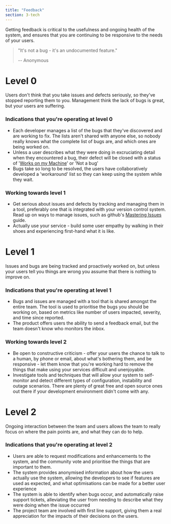 ```yaml
---
title: "Feedback"
section: 3-tech
---
```


Getting feedback is critical to the usefulness and ongoing health of the system, and ensures that you are continuing to be responsive to the needs of your users.


>"It's not a bug - it's an undocumented feature."
>
>-- Anonymous

# Level 0

Users don't think that you take issues and defects seriously, so they've stopped reporting them to you. Management think the lack of bugs is great, but your users are suffering.

### Indications that you're operating at level 0

- Each developer manages a list of the bugs that they've discovered and are working to fix. The lists aren't shared with anyone else, so nobody really knows what the complete list of bugs are, and which ones are being worked on.
- Unless a user describes what they were doing in excruciating detail when they encountered a bug, their defect will be closed with a status of '[Works on my Machine](https://shkspr.mobi/blog/2016/01/works-on-my-machine/)' or 'Not a bug'
- Bugs take so long to be resolved, the users have collaboratively developed a 'workaround' list so they can keep using the system while they wait.


### Working towards level 1
 - Get serious about issues and defects by tracking and managing them in a tool, preferably one that is integrated with your version control system. Read up on ways to manage issues, such as github's [Mastering Issues](https://guides.github.com/features/issues/) guide.
 - Actually use your service - build some user empathy by walking in their shoes and experiencing first-hand what it is like.


# Level 1

Issues and bugs are being tracked and proactively worked on, but unless your users tell you things are wrong you assume that there is nothing to improve on.

### Indications that you're operating at level 1

- Bugs and issues are managed with a tool that is shared amongst the entire team. The tool is used to prioritise the bugs you should be working on, based on metrics like number of users impacted, severity, and time since reported.
- The product offers users the ability to send a feedback email, but the team doesn't know who monitors the inbox.

### Working towards level 2
- Be open to constructive criticism - offer your users the chance to talk to a human, by phone or email, about what's bothering them, and be responsive - let them know that you're working hard to remove the things that make using your services difficult and unenjoyable.
- Investigate tools and techniques that will allow your system to self-monitor and detect different types of configuration, instability and outage scenarios. There are plenty of great free and open source ones out there if your development environment didn't come with any.

# Level 2

Ongoing interaction between the team and users allows the team to really focus on where the pain points are, and what they can do to help.

### Indications that you're operating at level 2

- Users are able to request modifications and enhancements to the system, and the community vote and prioritise the things that are important to them.
- The system provides anonymised information about how the users actually use the system, allowing the developers to see if features are used as expected, and what optimisations can be made for a better user experience
- The system is able to identify when bugs occur, and automatically raise support tickets, alleviating the user from needing to describe what they were doing when the issue occurred
- The project team are involved with first line support, giving them a real appreciation for the impacts of their decisions on the users.
